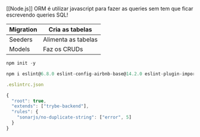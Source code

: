 [[Node.js]]
ORM é utilizar javascript para fazer as queries sem tem que ficar escrevendo queries SQL!

| Migration | Cria as tabelas     |
|    ---    |         ---         |
| Seeders   | Alimenta as tabelas |
| Models    | Faz os CRUDs        |

```jsx
npm init -y

npm i eslint@6.8.0 eslint-config-airbnb-base@14.2.0 eslint-plugin-import@2.22.1 eslint-config-trybe-backend@1.0.3 -D

.eslintrc.json

{
  "root": true,
  "extends": ["trybe-backend"],
  "rules": {
    "sonarjs/no-duplicate-string": ["error", 5]
  }
}

```